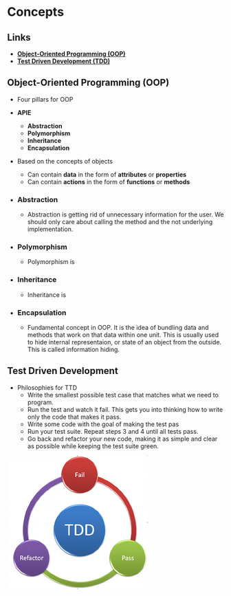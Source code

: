 # Concepts

## Links

- **[Object-Oriented Programming (OOP)](#object-oriented-programming-oop)**
- **[Test Driven Development (TDD)](#test-driven-development)**


## Object-Oriented Programming (OOP)

  - Four pillars for OOP
  - **APIE**
    - **Abstraction**
    - **Polymorphism**
    - **Inheritance**
    - **Encapsulation**
  - Based on the concepts of objects
    - Can contain **data** in the form of **attributes** or **properties**
    - Can contain **actions** in the form of **functions** or **methods**

- ### **Abstraction**

  - Abstraction is getting rid of unnecessary information for the user. We should only care about calling the method and the not underlying implementation.
  
- ### **Polymorphism**

  - Polymorphism is 

- ### **Inheritance**

  - Inheritance is 

- ### **Encapsulation**
  
  - Fundamental concept in OOP. It is the idea of bundling data and methods that work on that data within one unit. This is usually used to hide internal representaion, or state of an object from the outside. This is called information hiding.


## Test Driven Development

- Philosophies for TTD
  - Write the smallest possible test case that matches what we need to program.
  - Run the test and watch it fail. This gets you into thinking how to write only the code that makes it pass.
  - Write some code with the goal of making the test pas
  - Run your test suite. Repeat steps 3 and 4 until all tests pass.
  - Go back and refactor your new code, making it as simple and clear as possible while keeping the test suite green.

![Cycle Of TDD](./../image/cycleOfTDD.png)